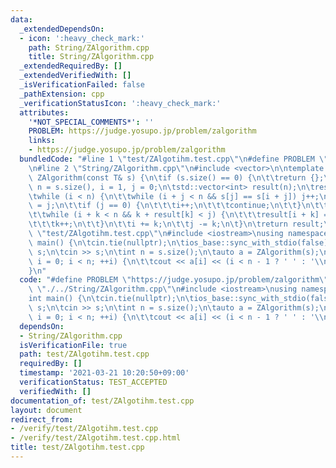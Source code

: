 ```yaml
---
data:
  _extendedDependsOn:
  - icon: ':heavy_check_mark:'
    path: String/ZAlgorithm.cpp
    title: String/ZAlgorithm.cpp
  _extendedRequiredBy: []
  _extendedVerifiedWith: []
  _isVerificationFailed: false
  _pathExtension: cpp
  _verificationStatusIcon: ':heavy_check_mark:'
  attributes:
    '*NOT_SPECIAL_COMMENTS*': ''
    PROBLEM: https://judge.yosupo.jp/problem/zalgorithm
    links:
    - https://judge.yosupo.jp/problem/zalgorithm
  bundledCode: "#line 1 \"test/ZAlgotihm.test.cpp\"\n#define PROBLEM \"https://judge.yosupo.jp/problem/zalgorithm\"\
    \n#line 2 \"String/ZAlgorithm.cpp\"\n#include <vector>\n\ntemplate <class T> std::vector<int>\
    \ ZAlgorithm(const T& s) {\n\tif (s.size() == 0) {\n\t\treturn {};\n\t}\n\tint\
    \ n = s.size(), i = 1, j = 0;\n\tstd::vector<int> result(n);\n\tresult[0] = n;\n\
    \twhile (i < n) {\n\t\twhile (i + j < n && s[j] == s[i + j]) j++;\n\t\tresult[i]\
    \ = j;\n\t\tif (j == 0) {\n\t\t\ti++;\n\t\t\tcontinue;\n\t\t}\n\t\tint k = 1;\n\
    \t\twhile (i + k < n && k + result[k] < j) {\n\t\t\tresult[i + k] = result[k];\n\
    \t\t\tk++;\n\t\t}\n\t\ti += k;\n\t\tj -= k;\n\t}\n\treturn result;\n}\n#line 3\
    \ \"test/ZAlgotihm.test.cpp\"\n#include <iostream>\nusing namespace std;\n\nint\
    \ main() {\n\tcin.tie(nullptr);\n\tios_base::sync_with_stdio(false);\n\tstring\
    \ s;\n\tcin >> s;\n\tint n = s.size();\n\tauto a = ZAlgorithm(s);\n\tfor (int\
    \ i = 0; i < n; ++i) {\n\t\tcout << a[i] << (i < n - 1 ? ' ' : '\\n');\n\t}\n\
    }\n"
  code: "#define PROBLEM \"https://judge.yosupo.jp/problem/zalgorithm\"\n#include\
    \ \"./../String/ZAlgorithm.cpp\"\n#include <iostream>\nusing namespace std;\n\n\
    int main() {\n\tcin.tie(nullptr);\n\tios_base::sync_with_stdio(false);\n\tstring\
    \ s;\n\tcin >> s;\n\tint n = s.size();\n\tauto a = ZAlgorithm(s);\n\tfor (int\
    \ i = 0; i < n; ++i) {\n\t\tcout << a[i] << (i < n - 1 ? ' ' : '\\n');\n\t}\n}"
  dependsOn:
  - String/ZAlgorithm.cpp
  isVerificationFile: true
  path: test/ZAlgotihm.test.cpp
  requiredBy: []
  timestamp: '2021-03-21 10:20:50+09:00'
  verificationStatus: TEST_ACCEPTED
  verifiedWith: []
documentation_of: test/ZAlgotihm.test.cpp
layout: document
redirect_from:
- /verify/test/ZAlgotihm.test.cpp
- /verify/test/ZAlgotihm.test.cpp.html
title: test/ZAlgotihm.test.cpp
---
```

